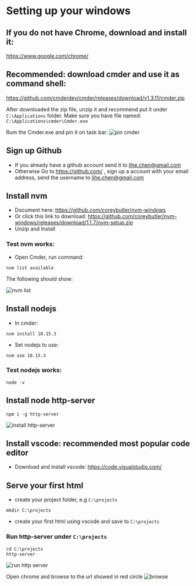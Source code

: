 # Setting up your windows

## If you do not have Chrome, download and install it:
https://www.google.com/chrome/

## Recommended: download cmder and use it as command shell:
https://github.com/cmderdev/cmder/releases/download/v1.3.11/cmder.zip

After downloaded the zip file, unzip it and recommend put it under `C:\Applications` folder. Make sure you have file named: `C:\Applications\cmder\Cmder.exe`

Rum the Cmder.exe and pin it on task bar:
![pin cmder](https://github.com/jenac/html-school/raw/master/pics/cmder-pin.png)

## Sign up Github
* If you already have a github account send it to lihe.chen@gmail.com
* Otherwise Go to https://github.com/ , sign up a account with your email address, send the username to lihe.chen@gmail.com

## Install nvm
* Document here: https://github.com/coreybutler/nvm-windows
* Or click this link to download: https://github.com/coreybutler/nvm-windows/releases/download/1.1.7/nvm-setup.zip
* Unzip and Install

### Test nvm works:
* Open Cmder, run command:
```
nvm list available
```
The following should show:

![nvm list](https://github.com/jenac/html-school/raw/master/pics/nvmlist.png)


## Install nodejs
* In cmder:
```
nvm install 10.15.3
```
* Set nodejs to use:
```
nvm use 10.15.3
```

### Test nodejs works:
```
node -v
```

## Install node http-server
```
npm i -g http-server
```
![install http-server](https://github.com/jenac/html-school/raw/master/pics/installhttpserver.png)


## Install vscode: **recommended** most popular code editor
* Download and install vscode:
https://code.visualstudio.com/

## Serve your first html
* create your project folder, e.g `C:\projects`
```
mkdir C:\projects
```
* create your first html using vscode and save to `C:\projects`

### Run http-server under `C:\projects`
```
cd C:\projects
http-server
```
![run http server](https://github.com/jenac/html-school/raw/master/pics/http-server-run.png)

Open chrome and browse to the url showed in red circle
![browse](https://github.com/jenac/html-school/raw/master/pics/browse.png)


